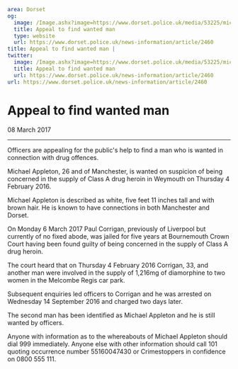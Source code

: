```yaml
area: Dorset
og:
  image: /Image.ashx?image=https://www.dorset.police.uk/media/53225/michael-appleton-8-march-2017.jpg&amp;amp;width=150
  title: Appeal to find wanted man
  type: website
  url: https://www.dorset.police.uk/news-information/article/2460
title: Appeal to find wanted man |
twitter:
  image: /Image.ashx?image=https://www.dorset.police.uk/media/53225/michael-appleton-8-march-2017.jpg&amp;amp;width=150
  title: Appeal to find wanted man
  url: https://www.dorset.police.uk/news-information/article/2460
url: https://www.dorset.police.uk/news-information/article/2460
```

# Appeal to find wanted man

08 March 2017

* * *

Officers are appealing for the public's help to find a man who is wanted in connection with drug offences.

Michael Appleton, 26 and of Manchester, is wanted on suspicion of being concerned in the supply of Class A drug heroin in Weymouth on Thursday 4 February 2016.

Michael Appleton is described as white, five feet 11 inches tall and with brown hair. He is known to have connections in both Manchester and Dorset.

On Monday 6 March 2017 Paul Corrigan, previously of Liverpool but currently of no fixed abode, was jailed for five years at Bournemouth Crown Court having been found guilty of being concerned in the supply of Class A drug heroin.

The court heard that on Thursday 4 February 2016 Corrigan, 33, and another man were involved in the supply of 1,216mg of diamorphine to two women in the Melcombe Regis car park.

Subsequent enquiries led officers to Corrigan and he was arrested on Wednesday 14 September 2016 and charged two days later.

The second man has been identified as Michael Appleton and he is still wanted by officers.

Anyone with information as to the whereabouts of Michael Appleton should dial 999 immediately. Anyone else with other information should call 101 quoting occurrence number 55160047430 or Crimestoppers in confidence on 0800 555 111.
